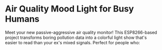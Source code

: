 # Air Quality Mood Light for Busy Humans
Meet your new passive-aggressive air quality monitor! This ESP8266-based project transforms boring pollution data into a colorful light show that's easier to read than your ex's mixed signals. Perfect for people who:
